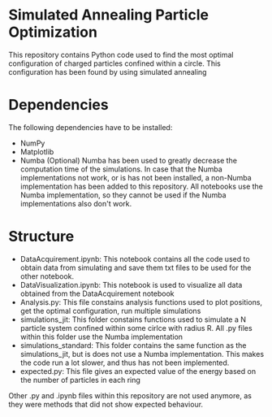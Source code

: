 # Simulated Annealing Particle Optimization
This repository contains Python code used to find the most optimal configuration of charged particles confined
within a circle. This configuration has been found by using simulated annealing

# Dependencies
The following dependencies have to be installed:
- NumPy
- Matplotlib
- Numba (Optional)
Numba has been used to greatly decrease the computation time of the simulations. In case that the Numba implementations
not work, or is has not been installed, a non-Numba implementation has been added to this repository. All notebooks use
the Numba implementation, so they cannot be used if the Numba implementations also don't work.

# Structure
- DataAcquirement.ipynb: This notebook contains all the code used to obtain data from simulating and save them
  txt files to be used for the other notebook.
- DataVisualization.ipynb: This notebook is used to visualize all data obtained from the DataAcquirement notebook
- Analysis.py: This file constains analysis functions used to plot positions, get the optimal configuration,
  run multiple simulations
- simulations_jit: This folder constains functions used to simulate a N particle system confined within some cirlce with radius R.
  All .py files within this folder use the Numba implementation
- simulations_standard: This folder contains the same function as the simulations_jit, but is does not use a Numba implementation.
  This makes the code run a lot slower, and thus has not been implemented.
- expected.py: This file gives an expected value of the energy based on the number of particles in each ring
  

Other .py and .ipynb files within this repository are not used anymore, as they were methods that did not show
expected behaviour.
